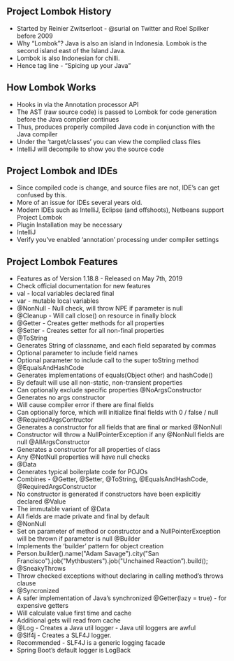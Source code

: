 ## Project Lombok History
* Started by Reinier Zwitserloot - @surial on Twitter and Roel Spilker before 2009
* Why “Lombok”? Java is also an island in Indonesia. Lombok is the second island east of the Island
Java.
* Lombok is also Indonesian for chilli.
* Hence tag line - “Spicing up your Java”

## How Lombok Works
* Hooks in via the Annotation processor API
* The AST (raw source code) is passed to Lombok for code generation before the Java complier
continues
* Thus, produces properly compiled Java code in conjunction with the Java compiler
* Under the ‘target/classes’ you can view the complied class files
* IntelliJ will decompile to show you the source code

## Project Lombok and IDEs
* Since compiled code is change, and source files are not, IDE’s can get confused by this.
* More of an issue for IDEs several years old.
* Modern IDEs such as IntelliJ, Eclipse (and offshoots), Netbeans support Project Lombok
* Plugin Installation may be necessary
* IntelliJ
* Verify you’ve enabled ‘annotation’ processing under compiler settings

## Project Lombok Features ##
* Features as of Version 1.18.8 - Released on May 7th, 2019
* Check official documentation for new features
* val - local variables declared final
* var - mutable local variables
* @NonNull - Null check, will throw NPE if parameter is null
* @Cleanup - Will call close() on resource in finally block
* @Getter - Creates getter methods for all properties
* @Setter - Creates setter for all non-final properties
* @ToString
 * Generates String of classname, and each field separated by commas
 * Optional parameter to include field names
 * Optional parameter to include call to the super toString method
* @EqualsAndHashCode
 * Generates implementations of equals(Object other) and hashCode()
 * By default will use all non-static, non-transient properties
 * Can optionally exclude specific properties
@NoArgsConstructor
* Generates no args constructor
* Will cause compiler error if there are final fields
* Can optionally force, which will initialize final fields with 0 / false / null
* @RequiredArgsContructor
* Generates a constructor for all fields that are final or marked @NonNull
* Constructor will throw a NullPointerException if any @NonNull fields are null 
@AllArgsConstructor
* Generates a constructor for all properties of class
* Any @NotNull properties will have null checks
* @Data
* Generates typical boilerplate code for POJOs
* Combines - @Getter, @Setter, @ToString, @EqualsAndHashCode, @RequiredArgsConstructor
* No constructor is generated if constructors have been explicitly declared
@Value
* The immutable variant of @Data
* All fields are made private and final by default
* @NonNull
* Set on parameter of method or constructor and a NullPointerException will be thrown if
parameter is null
@Builder
* Implements the ‘builder’ pattern for object creation
* Person.builder().name("Adam Savage").city("San Francisco").job("Mythbusters").job("Unchained
Reaction”).build();
* @SneakyThrows
* Throw checked exceptions without declaring in calling method’s throws clause
* @Syncronized
* A safer implementation of Java’s synchronized
@Getter(lazy = true) - for expensive getters
* Will calculate value first time and cache
* Additional gets will read from cache
* @Log - Creates a Java util logger - Java util loggers are awful
* @Slf4j - Creates a SLF4J logger.
* Recommended - SLF4J is a generic logging facade
* Spring Boot’s default logger is LogBack
